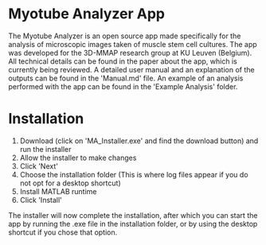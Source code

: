 # Myotube Analyzer App
The Myotube Analyzer is an open source app made specifically for the analysis of microscopic images taken of muscle stem cell cultures. The app was developed for the 3D-MMAP research group at KU Leuven (Belgium). All technical details can be found in the paper about the app, which is currently being reviewed. A detailed user manual and an explanation of the outputs can be found in the 'Manual.md' file. An example of an analysis performed with the app can be found in the 'Example Analysis' folder.

# Installation
1. Download (click on 'MA_Installer.exe' and find the download button) and run the installer
1. Allow the installer to make changes
1. Click 'Next'
1. Choose the installation folder (This is where log files appear if you do not opt for a desktop shortcut)
1. Install MATLAB runtime
1. Click 'Install'

The installer will now complete the installation, after which you can start the app by running the .exe file in the installation folder, or by using the desktop shortcut if you chose that option.
